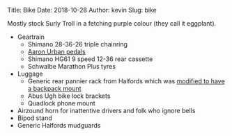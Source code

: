 Title: Bike
Date: 2018-10-28
Author: kevin
Slug: bike

Mostly stock Surly Troll in a fetching purple colour (they call it eggplant).

* Geartrain
  - Shimano 28-36-26 triple chainring
  - [Aaron Urban pedals](http://aaron-parts.com/produkt/aaron-urban-fahrradpedale/)
  - Shimano HG61 9 speed 12-36 rear cassette
  - Schwalbe Marathon Plus tyres
* Luggage
  - Generic rear pannier rack from Halfords which was [modified to have a backpack mount](/2019/03/10/pannier)
  - Abus Ugh bike lock brackets
  - Quadlock phone mount
* Airzound horn for inattentive drivers and folk who ignore bells
* Bipod stand
* Generic Halfords mudguards
